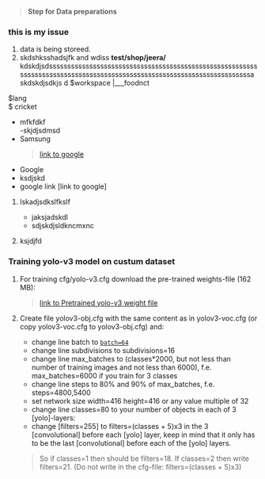 > **Step for Data preparations**
### this is my issue
1) data is being storeed.
2) skdshksshadsjfk and  wdiss **test/shop/jeera/** kdskdjsdssssssssssssssssssssssssssssssssssssssssssssssssssssssssssssssssssssssssssssssssssssssssssssssssssssssssssssssssssssssssa skdskdjsdkjs d
$workspace
      |\_\__foodnct
      
$lang  
$ cricket  
* mfkfdkf  
-skjdjsdmsd
* Samsung  
  > [link to google](https://google.com)
* Google  
* ksdjskd  
* google link     [link to google]  

1. lskadjsdkslfkslf  
   - jaksjadskdl
   - sdjskdjsldkncmxnc 

2. ksjdjfd

### Training yolo-v3 model on custum dataset  

1. For training cfg/yolo-v3.cfg download the pre-trained weights-file (162 MB): 
    > [link to Pretrained yolo-v3 weight file ](https://github.com/AlexeyAB/darknet/releases/download/darknet_yolo_v3_optimal/yolov4.conv.137 )

2. Create file yolov3-obj.cfg with the same content as in yolov3-voc.cfg (or copy yolov3-voc.cfg to yolov3-obj.cfg) and:
   - change line batch to [`batch=64`]()
   - change line subdivisions to subdivisions=16
   - change line max_batches to (classes*2000, but not less than number of training images and not less than 6000), f.e. max_batches=6000 if you train for 3 classes
   - change line steps to 80% and 90% of max_batches, f.e. steps=4800,5400
   - set network size width=416 height=416 or any value multiple of 32
   - change line classes=80 to your number of objects in each of 3 [yolo]-layers:
   - change [filters=255] to filters=(classes + 5)x3 in the 3 [convolutional] before each [yolo] layer, keep in mind that it only has to be the last [convolutional] before each of the [yolo] layers.
    >  So if classes=1 then should be filters=18. If classes=2 then write filters=21. (Do not write in the cfg-file: filters=(classes + 5)x3)

      
